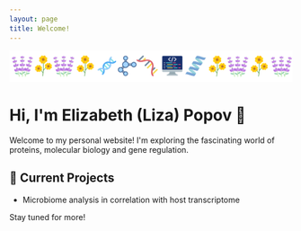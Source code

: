 ```yaml
---
layout: page
title: Welcome!
---
```

<link rel="stylesheet" href="/assets/style.css">

<img src="/assets/site-banner.svg" alt="My Banner" style="width:100%; max-height:300px;" />

# Hi, I'm Elizabeth (Liza) Popov 👋

Welcome to my personal website! I'm exploring the fascinating world of proteins, molecular biology and gene regulation.

## 🔬 Current Projects
- Microbiome analysis in correlation with host transcriptome


Stay tuned for more!

